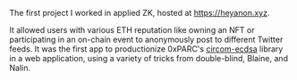 The first project I worked in applied ZK, hosted at https://heyanon.xyz.

It allowed users with various ETH reputation like owning an NFT or participating in an on-chain event to anonymously post to different Twitter feeds. It was the first app to productionize 0xPARC's [circom-ecdsa](https://github.com/0xPARC/circom-ecdsa) library in a web application, using a variety of tricks from double-blind, Blaine, and Nalin.